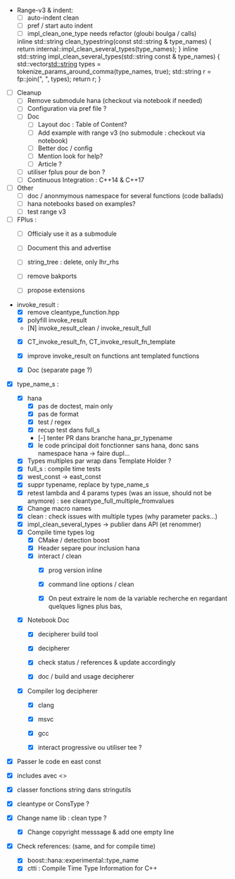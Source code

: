 * Range-v3 & indent:
    * [ ] auto-indent clean
    * [ ] pref / start auto indent
    * [ ] impl_clean_one_type needs refactor (gloubi boulga / calls)

    inline std::string clean_typestring(const std::string & type_names)
    {
        return internal::impl_clean_several_types(type_names);
    }
    inline std::string impl_clean_several_types(std::string const & type_names)
    {
        std::vector<std::string> types = tokenize_params_around_comma(type_names, true);
        std::string r = fp::join(", ", types);
        return r;
    }


* [ ] Cleanup
    * [ ] Remove submodule hana (checkout via notebook if needed)
    * [ ] Configuration via pref file ?
    * [ ] Doc
        * [ ] Layout doc : Table of Content?
        * [ ] Add example with range v3 (no submodule : checkout via notebook)
        * [ ] Better doc / config
        * [ ] Mention look for help?
        * [ ] Article ?
    * [ ] utiliser fplus pour de bon ?
    * [ ] Continuous Integration : C++14 & C++17

* [ ] Other
    * [ ] doc / anonmymous namespace for several functions (code ballads)
    * [ ] hana notebooks based on examples?
    * [ ] test range v3

* [ ] FPlus :
    * [ ] Officialy use it as a submodule
    * [ ] Document this and advertise
    * [ ] string_tree : delete, only lhr_rhs
    * [ ] remove bakports
    * [ ] propose extensions


* invoke_result :
    * [X] remove cleantype_function.hpp
    * [X] polyfill invoke_result
    * [N] invoke_result_clean / invoke_result_full
    * [X] CT_invoke_result_fn, CT_invoke_result_fn_template
    * [X] improve invoke_result on functions ant templated functions
    * [X] Doc (separate page ?)


* [X]  type_name_s :
    * [X] hana
        * [X] pas de doctest, main only
        * [X] pas de format
        * [X] test / regex
        * [X] recup test dans full_s
        * [-] tenter PR dans branche hana_pr_typename
        * [X] le code principal doit fonctionner sans hana, donc sans namespace hana
                -> faire dupl...
    * [X] Types multiples par wrap dans Template Holder ?
    * [X] full_s : compile time tests
    * [X] west_const -> east_const
    * [X] suppr typename, replace by type_name_s
    * [X] retest lambda and 4 params types (was an issue, should not be anymore) : see cleantype_full_multiple_fromvalues
    * [X] Change macro names
    * [X] clean : check issues with multiple types (why parameter packs...)
    * [X] impl_clean_several_types -> publier dans API (et renommer)
    * [X] Compile time types log
        * [X] CMake / detection boost
        * [X] Header separe pour inclusion hana
        * [X] interact / clean
            * [X] prog version inline
            * [X] command line options / clean
            * [X] On peut extraire le nom de la variable recherche en regardant quelques lignes plus bas,


    * [X] Notebook Doc
        * [X] decipherer build tool
        * [X] decipherer
        * [X] check status / references & update accordingly
        * [X] doc / build and usage decipherer



    * [X] Compiler log decipherer
        * [X] clang
        * [X] msvc
        * [X] gcc
        * [X] interact progressive ou utiliser tee ?


* [X] Passer le code en east const
* [X] includes avec <>
* [X] classer fonctions string dans stringutils
* [X] cleantype or ConsType ?

* [X] Change name lib : clean type ?
    * [X] Change copyright messsage & add one empty line


* [X] Check references: (same, and for compile time)
    * [X] boost::hana::experimental::type_name
    * [X] ctti : Compile Time Type Information for C++
